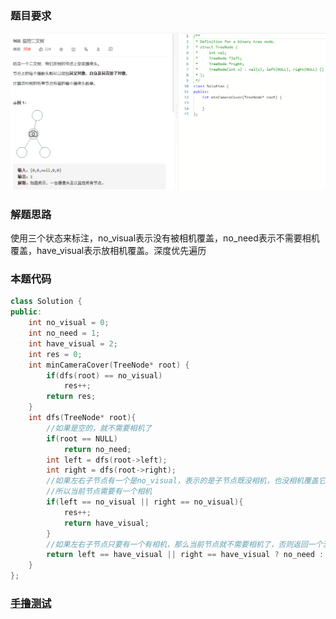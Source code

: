 ### 题目要求

![](./pic/968.png)

### 解题思路

使用三个状态来标注，no_visual表示没有被相机覆盖，no_need表示不需要相机覆盖，have_visual表示放相机覆盖。深度优先遍历

### 本题代码

```c++
class Solution {
public:
    int no_visual = 0;
    int no_need = 1;
    int have_visual = 2;
    int res = 0;
    int minCameraCover(TreeNode* root) {
        if(dfs(root) == no_visual)
            res++;
        return res;
    }
    int dfs(TreeNode* root){
        //如果是空的，就不需要相机了
        if(root == NULL)
            return no_need;
        int left = dfs(root->left);
        int right = dfs(root->right);
        //如果左右子节点有一个是no_visual，表示的是子节点既没相机，也没相机覆盖它，
        //所以当前节点需要有一个相机
        if(left == no_visual || right == no_visual){
            res++;
            return have_visual;
        }
        //如果左右子节点只要有一个有相机，那么当前节点就不需要相机了，否则返回一个没有相机的标记
        return left == have_visual || right == have_visual ? no_need : no_visual;
    }
};
```

### [手撸测试](https://leetcode-cn.com/problems/binary-tree-cameras/) 

 